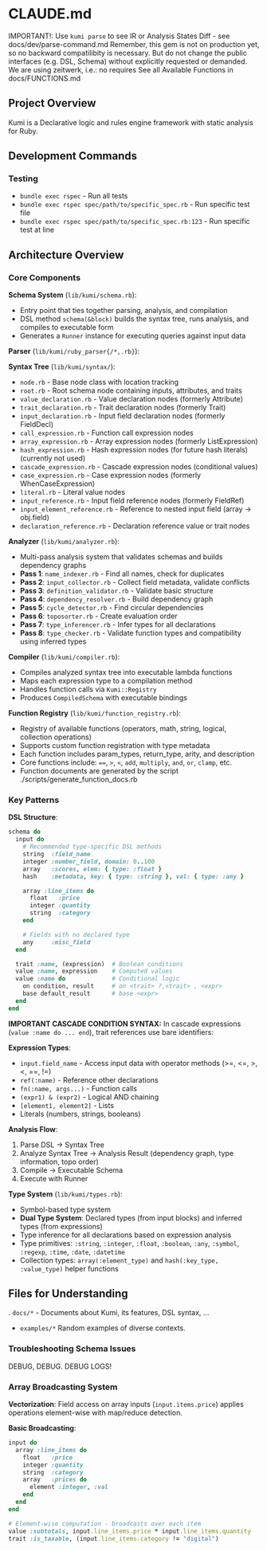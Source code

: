 # CLAUDE.md

IMPORTANT!: Use `kumi parse` to see IR or Analysis States Diff - see docs/dev/parse-command.md
Remember, this gem is not on production yet, so no backward compatilibity is necessary. But do not change the public interfaces (e.g. DSL, Schema) without explicitly requested or demanded. 
We are using zeitwerk, i.e.: no requires
See all Available Functions in docs/FUNCTIONS.md

## Project Overview

Kumi is a Declarative logic and rules engine framework with static analysis for Ruby.

## Development Commands

### Testing
- `bundle exec rspec` - Run all tests
- `bundle exec rspec spec/path/to/specific_spec.rb` - Run specific test file
- `bundle exec rspec spec/path/to/specific_spec.rb:123` - Run specific test at line

## Architecture Overview

### Core Components

**Schema System** (`lib/kumi/schema.rb`):
- Entry point that ties together parsing, analysis, and compilation
- DSL method `schema(&block)` builds the syntax tree, runs analysis, and compiles to executable form
- Generates a `Runner` instance for executing queries against input data

**Parser** (`lib/kumi/ruby_parser{/*,.rb}`):

**Syntax Tree** (`lib/kumi/syntax/`):
- `node.rb` - Base node class with location tracking
- `root.rb` - Root schema node containing inputs, attributes, and traits
- `value_declaration.rb` - Value declaration nodes (formerly Attribute)
- `trait_declaration.rb` - Trait declaration nodes (formerly Trait)
- `input_declaration.rb` - Input field declaration nodes (formerly FieldDecl)
- `call_expression.rb` - Function call expression nodes
- `array_expression.rb` - Array expression nodes (formerly ListExpression)
- `hash_expression.rb` - Hash expression nodes (for future hash literals) (currently not used)
- `cascade_expression.rb` - Cascade expression nodes (conditional values)
- `case_expression.rb` - Case expression nodes (formerly WhenCaseExpression)
- `literal.rb` - Literal value nodes
- `input_reference.rb` - Input field reference nodes (formerly FieldRef) 
- `input_element_reference.rb` - Reference to nested input field (array -> obj.field) 
- `declaration_reference.rb` - Declaration reference value or trait nodes

**Analyzer** (`lib/kumi/analyzer.rb`):
- Multi-pass analysis system that validates schemas and builds dependency graphs
- **Pass 1**: `name_indexer.rb` - Find all names, check for duplicates
- **Pass 2**: `input_collector.rb` - Collect field metadata, validate conflicts
- **Pass 3**: `definition_validator.rb` - Validate basic structure
- **Pass 4**: `dependency_resolver.rb` - Build dependency graph
- **Pass 5**: `cycle_detector.rb` - Find circular dependencies
- **Pass 6**: `toposorter.rb` - Create evaluation order
- **Pass 7**: `type_inferencer.rb` - Infer types for all declarations
- **Pass 8**: `type_checker.rb` - Validate function types and compatibility using inferred types

**Compiler** (`lib/kumi/compiler.rb`):
- Compiles analyzed syntax tree into executable lambda functions
- Maps each expression type to a compilation method
- Handles function calls via `Kumi::Registry`
- Produces `CompiledSchema` with executable bindings

**Function Registry** (`lib/kumi/function_registry.rb`):
- Registry of available functions (operators, math, string, logical, collection operations)
- Supports custom function registration with type metadata
- Each function includes param_types, return_type, arity, and description
- Core functions include: `==`, `>`, `<`, `add`, `multiply`, `and`, `or`, `clamp`, etc.
- Function documents are generated by the script ./scripts/generate_function_docs.rb

### Key Patterns
**DSL Structure**:
```ruby
schema do
  input do
    # Recommended type-specific DSL methods
    string  :field_name
    integer :number_field, domain: 0..100
    array   :scores, elem: { type: :float }
    hash    :metadata, key: { type: :string }, val: { type: :any }

    array :line_items do
      float   :price
      integer :quantity
      string  :category
    end

    # Fields with no declared type
    any     :misc_field
  end

  trait :name, (expression)  # Boolean conditions
  value :name, expression    # Computed values
  value :name do             # Conditional logic
    on condition, result     # on <trait> ?,<trait> , <expr>
    base default_result      # base <expr>
  end
end
```

**IMPORTANT CASCADE CONDITION SYNTAX:**
In cascade expressions (`value :name do ... end`), trait references use bare identifiers:


**Expression Types**:
- `input.field_name` - Access input data with operator methods (>=, <=, >, <, ==, !=)
- `ref(:name)` - Reference other declarations
- `fn(:name, args...)` - Function calls
- `(expr1) & (expr2)` - Logical AND chaining
- `[element1, element2]` - Lists
- Literals (numbers, strings, booleans)

**Analysis Flow**:
1. Parse DSL → Syntax Tree
2. Analyze Syntax Tree → Analysis Result (dependency graph, type information, topo order)
3. Compile → Executable Schema  
4. Execute with Runner

**Type System** (`lib/kumi/types.rb`):
- Symbol-based type system
- **Dual Type System**: Declared types (from input blocks) and inferred types (from expressions)
- Type inference for all declarations based on expression analysis
- Type primitives: `:string`, `:integer`, `:float`, `:boolean`, `:any`, `:symbol`, `:regexp`, `:time`, `:date`, `:datetime`
- Collection types: `array(:element_type)` and `hash(:key_type, :value_type)` helper functions

## Files for Understanding

. `docs/*` - Documents about Kumi, its features, DSL syntax, ... 
- `examples/*` Random examples of diverse contexts.

### Troubleshooting Schema Issues
DEBUG, DEBUG. DEBUG LOGS!


### Array Broadcasting System

**Vectorization**: Field access on array inputs (`input.items.price`) applies operations element-wise with map/reduce detection.

**Basic Broadcasting**:
```ruby
input do
  array :line_items do
    float   :price
    integer :quantity  
    string  :category
    array   :prices do
      element :integer, :val
    end
  end
end

# Element-wise computation - broadcasts over each item
value :subtotals, input.line_items.price * input.line_items.quantity
trait :is_taxable, (input.line_items.category != "digital")
```

